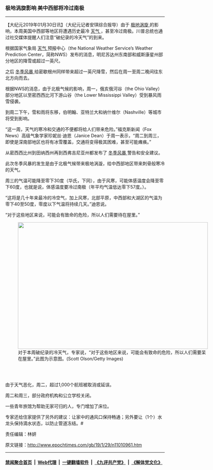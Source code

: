 ### 极地涡旋影响 美中西部将冷过南极
------------------------

<p>
 【大纪元2019年01月30日讯】（大纪元记者安琪综合报导）由于
 <a href="http://www.epochtimes.com/gb/tag/%E6%9E%81%E5%9C%B0%E6%B6%A1%E6%97%8B.html">
  极地涡旋
 </a>
 的影响，本周美国中西部等地区将遭遇历史最冷
 <a href="http://www.epochtimes.com/gb/tag/%E5%A4%A9%E6%B0%94.html">
  天气
 </a>
 ，甚至冷过南极。川普总统也通过社交媒体提醒人们注意“破纪录的冷天气”的到来。
</p>
<p>
 <center>
 </center>
 根据国家气象局
 <a href="http://www.epochtimes.com/gb/tag/%E5%A4%A9%E6%B0%94.html">
  天气
 </a>
 预报中心（the National Weather Service’s Weather Prediction Center，简称NWS）发布的消息，明尼苏达州东南部和威斯康星州部分地区的降雪或超过一英尺。
</p>
<p>
 之后
 <a href="http://www.epochtimes.com/gb/tag/%E5%86%AC%E5%AD%A3%E9%A3%8E%E6%9A%B4.html">
  冬季风暴
 </a>
 给密歇根州同样带来超过一英尺降雪，然后在周一至周二晚间往东北方向而去。
</p>
<p>
 根据NWS的消息，由于北极气候的影响，周一，俄亥俄河谷（the Ohio Valley）部分地区以至密西西比河下游山谷（the Lower Mississippi Valley）受到暴风雨雪侵袭。
</p>
<p>
 到周二下午，雪和雨将东移，伯明翰、亚特兰大和纳什维尔（Nashville）等城市将受到影响。
</p>
<p>
 “这一周，天气的寒冷和交通的不便都将给人们带来危险。”福克斯新闻（Fox News）高级气象学家珍妮丝·迪恩（Janice Dean）于周一表示，“周二到周三，即使是深南部地区也将有冰雪覆盖，交通将变得极其困难，甚至可能瘫痪。”
</p>
<p>
 从密西西比州到田纳西州再到西弗吉尼亚州都发布了
 <a href="http://www.epochtimes.com/gb/tag/%E5%86%AC%E5%AD%A3%E9%A3%8E%E6%9A%B4.html">
  冬季风暴
 </a>
 警告和安全建议。
</p>
<p>
 此次冬季风暴的发生是由于北极气候带来极地涡漩，给中西部地区带来刺骨般寒冷的天气。
</p>
<p>
 周三的气温可能降至零下30度（华氏，下同），由于风寒，可能体感温度会降至零下60度，也就是说，体感温度要冷过南极（年平均气温低达零下57度。）。
</p>
<p>
 “这将是几十年来最冷的冷空气，加上风寒，北部平原，中西部和大湖区的气温为零下40至50度，零度以下气温将持续几天。”迪恩说。
</p>
<p>
 “对于这些地区来说，可能会有致命的危险，所以人们需要待在屋里。”
</p>
<figure class="wp-caption aligncenter" id="attachment_11011015" style="width: 600px">
 <a href="http://i.epochtimes.com/assets/uploads/2019/01/GettyImages-916324554.jpg">
  <img alt="" class="wp-image-11011015 size-large" height="400" src="http://i.epochtimes.com/assets/uploads/2019/01/GettyImages-916324554-600x400.jpg" width="600"/>
 </a>
 <br/><figcaption class="wp-caption-text">
  对于本周破纪录的冷天气，专家说，“对于这些地区来说，可能会有致命的危险，所以人们需要呆在屋里。”此图为示意图。(Scott Olson/Getty Images)
 </figcaption><br/>
</figure><br/>
<p>
 由于天气恶化，周二，超过1,000个航班被取消或延误。
</p>
<p>
 周二和周三，部分政府机构和公立学校关闭。
</p>
<p>
 一些青年旅馆为帮助无家可归的人，专门增加了床位。
</p>
<p>
 专家还给住家提供了另外的建议：让家中的通风口保持畅通；另外要让（1个）水龙头保持滴水状态，以防止管道冻结。#
</p>
<p>
 责任编辑：林妍
</p>

原文链接：http://www.epochtimes.com/gb/19/1/29/n11010961.htm


------------------------
#### [禁闻聚合首页](https://github.com/gfw-breaker/banned-news/blob/master/README.md) &nbsp;|&nbsp; [Web代理](https://github.com/gfw-breaker/open-proxy/blob/master/README.md) &nbsp;|&nbsp; [一键翻墙软件](https://github.com/gfw-breaker/nogfw/blob/master/README.md) &nbsp;|&nbsp; [《九评共产党》](https://github.com/gfw-breaker/9ping.md/blob/master/README.md#九评之一评共产党是什么) &nbsp;|&nbsp; [《解体党文化》](https://github.com/gfw-breaker/jtdwh.md/blob/master/README.md#绪论)